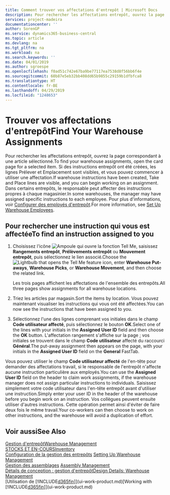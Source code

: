 ```yaml
---
title: Comment trouver vos affectations d'entrepôt | Microsoft Docs
description: Pour rechercher les affectations entrepôt, ouvrez la page correspondant à une article sélectionné. Si des instructions entrepôt ont été créées, les lignes Prélever et Emplacement sont visibles, et vous pouvez commencer à utiliser une affectation. Dans certains entrepôts, le responsable peut affecter des instructions propres à chaque magasinier.
services: project-madeira
documentationcenter: ''
author: SorenGP
ms.service: dynamics365-business-central
ms.topic: article
ms.devlang: na
ms.tgt_pltfrm: na
ms.workload: na
ms.search.keywords: ''
ms.date: 04/01/2019
ms.author: sgroespe
ms.openlocfilehash: f0ad51c742e67ba9be77117ea7538d8f56bb6f4e
ms.sourcegitcommit: 60b87e5eb32bb408dd65b9855c29159b1dfbfca8
ms.translationtype: HT
ms.contentlocale: fr-BE
ms.lasthandoff: 04/29/2019
ms.locfileid: "1248653"
---
```

# <a name="find-your-warehouse-assignments"></a><span data-ttu-id="48d5c-105">Trouver vos affectations d'entrepôt</span><span class="sxs-lookup"><span data-stu-id="48d5c-105">Find Your Warehouse Assignments</span></span>
<span data-ttu-id="48d5c-106">Pour rechercher les affectations entrepôt, ouvrez la page correspondant à une article sélectionné.</span><span class="sxs-lookup"><span data-stu-id="48d5c-106">To find your warehouse assignments, open the card page for a selected item.</span></span> <span data-ttu-id="48d5c-107">Si des instructions entrepôt ont été créées, les lignes Prélever et Emplacement sont visibles, et vous pouvez commencer à utiliser une affectation.</span><span class="sxs-lookup"><span data-stu-id="48d5c-107">If warehouse instructions have been created, Take and Place lines are visible, and you can begin working on an assignment.</span></span> <span data-ttu-id="48d5c-108">Dans certains entrepôts, le responsable peut affecter des instructions propres à chaque magasinier.</span><span class="sxs-lookup"><span data-stu-id="48d5c-108">In some warehouses, the manager may have assigned specific instructions to each employee.</span></span> <span data-ttu-id="48d5c-109">Pour plus d'informations, voir [Configurer des employés d'entrepôt](warehouse-how-to-set-up-warehouse-employees.md).</span><span class="sxs-lookup"><span data-stu-id="48d5c-109">For more information, see [Set Up Warehouse Employees](warehouse-how-to-set-up-warehouse-employees.md).</span></span>

## <a name="to-find-an-instruction-assigned-to-you"></a><span data-ttu-id="48d5c-110">Pour rechercher une instruction qui vous est affectée</span><span class="sxs-lookup"><span data-stu-id="48d5c-110">To find an instruction assigned to you</span></span>  
1.  <span data-ttu-id="48d5c-111">Choisissez l'icône ![Ampoule qui ouvre la fonction Tell Me](media/ui-search/search_small.png "Dites-moi ce que vous voulez faire"), saisissez **Rangements entrepôt**, **Prélèvements entrepôt** ou **Mouvement entrepôt**, puis sélectionnez le lien associé.</span><span class="sxs-lookup"><span data-stu-id="48d5c-111">Choose the ![Lightbulb that opens the Tell Me feature](media/ui-search/search_small.png "Tell me what you want to do") icon, enter **Warehouse Put-aways**, **Warehouse Picks**, or **Warehouse Movement**, and then choose the related link.</span></span>

    <span data-ttu-id="48d5c-112">Les trois pages affichent les affectations de l'ensemble des entrepôts.</span><span class="sxs-lookup"><span data-stu-id="48d5c-112">All three pages show assignments for all warehouse locations.</span></span>  

2. <span data-ttu-id="48d5c-113">Triez les articles par magasin.</span><span class="sxs-lookup"><span data-stu-id="48d5c-113">Sort the items by location.</span></span> <span data-ttu-id="48d5c-114">Vous pouvez maintenant visualiser les instructions qui vous ont été affectées.</span><span class="sxs-lookup"><span data-stu-id="48d5c-114">You can now see the instructions that have been assigned to you.</span></span>  
3. <span data-ttu-id="48d5c-115">Sélectionnez l'une des lignes comprenant vos initiales dans le champ **Code utilisateur affecté**, puis sélectionnez le bouton **OK**.</span><span class="sxs-lookup"><span data-stu-id="48d5c-115">Select one of the lines with your initials in the **Assigned User ID** field and then choose the **OK** button.</span></span> <span data-ttu-id="48d5c-116">L'affectation rangement s'affiche sur la page ; vos initiales se trouvent dans le champ **Code utilisateur** affecté du raccourci **Général**.</span><span class="sxs-lookup"><span data-stu-id="48d5c-116">The put-away assignment then appears on the page, with your initials in the **Assigned User ID** field on the **General** FastTab.</span></span>  

<span data-ttu-id="48d5c-117">Vous pouvez utiliser le champ **Code utilisateur affecté** de l'en-tête pour demander des affectations travail, si le responsable de l'entrepôt n'affecte aucune instruction particulière aux employés.</span><span class="sxs-lookup"><span data-stu-id="48d5c-117">You can use the **Assigned User ID** field on the header to claim work assignments, if the warehouse manager does not assign particular instructions to individuals.</span></span> <span data-ttu-id="48d5c-118">Saisissez simplement votre code utilisateur dans l'en-tête entrepôt avant d'utiliser une instruction.</span><span class="sxs-lookup"><span data-stu-id="48d5c-118">Simply enter your user ID in the header of the warehouse before you begin work on an instruction.</span></span> <span data-ttu-id="48d5c-119">Vos collègues peuvent ensuite utiliser d'autres instructions. Cette opération permet ainsi d'éviter de faire deux fois le même travail.</span><span class="sxs-lookup"><span data-stu-id="48d5c-119">Your co-workers can then choose to work on other instructions, and the warehouse will avoid a duplication of effort.</span></span>  

## <a name="see-also"></a><span data-ttu-id="48d5c-120">Voir aussi</span><span class="sxs-lookup"><span data-stu-id="48d5c-120">See Also</span></span>  
[<span data-ttu-id="48d5c-121">Gestion d'entrepôt</span><span class="sxs-lookup"><span data-stu-id="48d5c-121">Warehouse Management</span></span>](warehouse-manage-warehouse.md)  
[<span data-ttu-id="48d5c-122">STOCKS ET EN-COURS</span><span class="sxs-lookup"><span data-stu-id="48d5c-122">Inventory</span></span>](inventory-manage-inventory.md)  
<span data-ttu-id="48d5c-123">[Configuration de la gestion des entrepôts](warehouse-setup-warehouse.md)   </span><span class="sxs-lookup"><span data-stu-id="48d5c-123">[Setting Up Warehouse Management](warehouse-setup-warehouse.md)   </span></span>  
<span data-ttu-id="48d5c-124">[Gestion des assemblages](assembly-assemble-items.md)  </span><span class="sxs-lookup"><span data-stu-id="48d5c-124">[Assembly Management](assembly-assemble-items.md)  </span></span>  
[<span data-ttu-id="48d5c-125">Détails de conception : gestion d'entrepôt</span><span class="sxs-lookup"><span data-stu-id="48d5c-125">Design Details: Warehouse Management</span></span>](design-details-warehouse-management.md)  
<span data-ttu-id="48d5c-126">[Utilisation de [!INCLUDE[d365fin](includes/d365fin_md.md)]](ui-work-product.md)</span><span class="sxs-lookup"><span data-stu-id="48d5c-126">[Working with [!INCLUDE[d365fin](includes/d365fin_md.md)]](ui-work-product.md)</span></span> 
